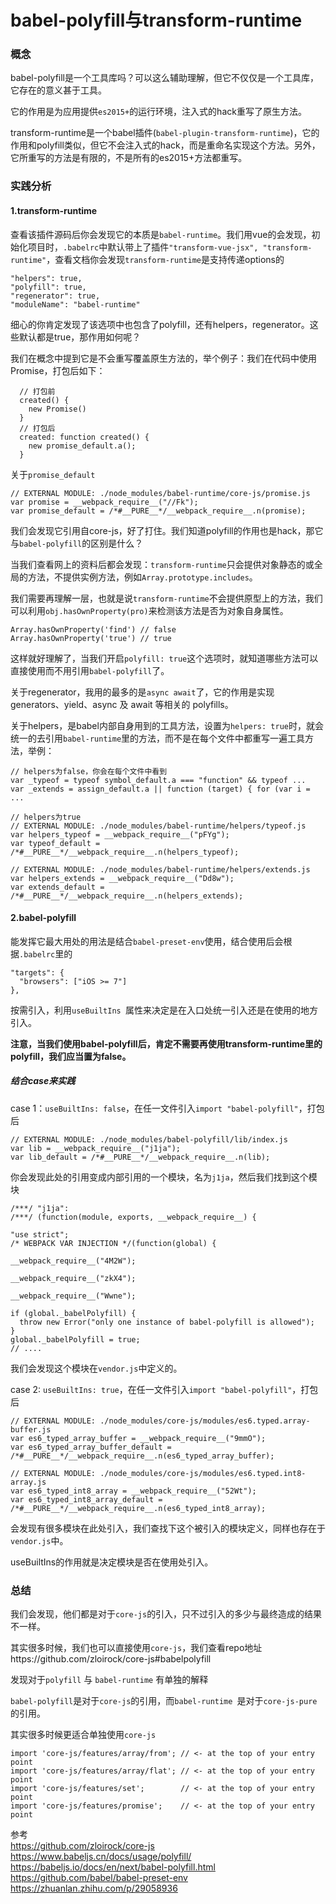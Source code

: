 # babel-polyfill与transform-runtime

### 概念

babel-polyfill是一个工具库吗？可以这么辅助理解，但它不仅仅是一个工具库，它存在的意义甚于工具。

它的作用是为应用提供`es2015+`的运行环境，注入式的hack重写了原生方法。

transform-runtime是一个babel插件(`babel-plugin-transform-runtime`)，它的作用和polyfill类似，但它不会注入式的hack，而是重命名实现这个方法。另外，它所重写的方法是有限的，不是所有的es2015+方法都重写。

### 实践分析

#### 1.transform-runtime

查看该插件源码后你会发现它的本质是`babel-runtime`。我们用vue的会发现，初始化项目时，`.babelrc`中默认带上了插件`"transform-vue-jsx", "transform-runtime"`，查看文档你会发现`transform-runtime`是支持传递options的
```
"helpers": true,
"polyfill": true,
"regenerator": true,
"moduleName": "babel-runtime"
```
细心的你肯定发现了该选项中也包含了polyfill，还有helpers，regenerator。这些默认都是true，那作用如何呢？

我们在概念中提到它是不会重写覆盖原生方法的，举个例子：我们在代码中使用Promise，打包后如下：

```
  // 打包前
  created() {
    new Promise()
  }
  // 打包后
  created: function created() {
    new promise_default.a();
  }
```

关于`promise_default`
```
// EXTERNAL MODULE: ./node_modules/babel-runtime/core-js/promise.js
var promise = __webpack_require__("//Fk");
var promise_default = /*#__PURE__*/__webpack_require__.n(promise);
```
我们会发现它引用自core-js，好了打住。我们知道polyfill的作用也是hack，那它与`babel-polyfill`的区别是什么？

当我们查看网上的资料后都会发现：`transform-runtime`只会提供对象静态的或全局的方法，不提供实例方法，例如`Array.prototype.includes`。

我们需要再理解一层，也就是说`transform-runtime`不会提供原型上的方法，我们可以利用`obj.hasOwnProperty(pro)`来检测该方法是否为对象自身属性。
```
Array.hasOwnProperty('find') // false
Array.hasOwnProperty('true') // true
```
这样就好理解了，当我们开启`polyfill: true`这个选项时，就知道哪些方法可以直接使用而不用引用`babel-polyfill`了。

关于regenerator，我用的最多的是`async await`了，它的作用是实现 generators、yield、async 及 await 等相关的 polyfills。

关于helpers，是babel内部自身用到的工具方法，设置为`helpers: true`时，就会统一的去引用`babel-runtime`里的方法，而不是在每个文件中都重写一遍工具方法，举例：
```
// helpers为false，你会在每个文件中看到
var _typeof = typeof symbol_default.a === "function" && typeof ...
var _extends = assign_default.a || function (target) { for (var i = ...

// helpers为true
// EXTERNAL MODULE: ./node_modules/babel-runtime/helpers/typeof.js
var helpers_typeof = __webpack_require__("pFYg");
var typeof_default = /*#__PURE__*/__webpack_require__.n(helpers_typeof);

// EXTERNAL MODULE: ./node_modules/babel-runtime/helpers/extends.js
var helpers_extends = __webpack_require__("Dd8w");
var extends_default = /*#__PURE__*/__webpack_require__.n(helpers_extends);
```

#### 2.babel-polyfill
能发挥它最大用处的用法是结合`babel-preset-env`使用，结合使用后会根据`.babelrc`里的
```
"targets": {
  "browsers": ["iOS >= 7"]
},
```
按需引入，利用`useBuiltIns `属性来决定是在入口处统一引入还是在使用的地方引入。

**注意，当我们使用babel-polyfill后，肯定不需要再使用transform-runtime里的polyfill，我们应当置为false。**

##### 结合case来实践

case 1：`useBuiltIns: false`，在任一文件引入`import "babel-polyfill"`，打包后
```
// EXTERNAL MODULE: ./node_modules/babel-polyfill/lib/index.js
var lib = __webpack_require__("j1ja");
var lib_default = /*#__PURE__*/__webpack_require__.n(lib);
```
你会发现此处的引用变成内部引用的一个模块，名为`j1ja`，然后我们找到这个模块
```
/***/ "j1ja":
/***/ (function(module, exports, __webpack_require__) {

"use strict";
/* WEBPACK VAR INJECTION */(function(global) {

__webpack_require__("4M2W");

__webpack_require__("zkX4");

__webpack_require__("Wwne");

if (global._babelPolyfill) {
  throw new Error("only one instance of babel-polyfill is allowed");
}
global._babelPolyfill = true;
// ....
```
我们会发现这个模块在`vendor.js`中定义的。

case 2: `useBuiltIns: true`，在任一文件引入`import "babel-polyfill"`，打包后
```
// EXTERNAL MODULE: ./node_modules/core-js/modules/es6.typed.array-buffer.js
var es6_typed_array_buffer = __webpack_require__("9mmO");
var es6_typed_array_buffer_default = /*#__PURE__*/__webpack_require__.n(es6_typed_array_buffer);

// EXTERNAL MODULE: ./node_modules/core-js/modules/es6.typed.int8-array.js
var es6_typed_int8_array = __webpack_require__("52Wt");
var es6_typed_int8_array_default = /*#__PURE__*/__webpack_require__.n(es6_typed_int8_array);
```
会发现有很多模块在此处引入，我们查找下这个被引入的模块定义，同样也存在于`vendor.js`中。

useBuiltIns的作用就是决定模块是否在使用处引入。

### 总结

我们会发现，他们都是对于`core-js`的引入，只不过引入的多少与最终造成的结果不一样。

其实很多时候，我们也可以直接使用`core-js`，我们查看repo地址https://github.com/zloirock/core-js#babelpolyfill

发现对于`polyfill` 与 `babel-runtime` 有单独的解释

`babel-polyfill`是对于`core-js`的引用，而`babel-runtime `是对于`core-js-pure`的引用。

其实很多时候更适合单独使用`core-js`

```
import 'core-js/features/array/from'; // <- at the top of your entry point
import 'core-js/features/array/flat'; // <- at the top of your entry point
import 'core-js/features/set';        // <- at the top of your entry point
import 'core-js/features/promise';    // <- at the top of your entry point
```

参考  
https://github.com/zloirock/core-js  
https://www.babeljs.cn/docs/usage/polyfill/  
https://babeljs.io/docs/en/next/babel-polyfill.html  
https://github.com/babel/babel-preset-env   
https://zhuanlan.zhihu.com/p/29058936